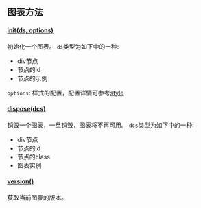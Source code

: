 ## 图表方法

#### [init(ds, options)]()
初始化一个图表。
```ds```类型为如下中的一种:
+ div节点
+ 节点的id
+ 节点的示例

```options```: 样式的配置，配置详情可参考[style](style.md)

#### [dispose(dcs)]()
销毁一个图表，一旦销毁，图表将不再可用。
```dcs```类型为如下中的一种:
+ div节点
+ 节点的id
+ 节点的class
+ 图表实例

#### [version()]()
获取当前图表的版本。
